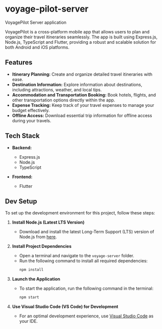 # voyage-pilot-server
VoyagePilot Server application

VoyagePilot is a cross-platform mobile app that allows users to plan and organize their travel itineraries seamlessly. The app is built using Express.js, Node.js, TypeScript and Flutter, providing a robust and scalable solution for both Android and iOS platforms.

## Features

- **Itinerary Planning:** Create and organize detailed travel itineraries with ease.
- **Destination Information:** Explore information about destinations, including attractions, weather, and local tips.
- **Accommodation and Transportation Booking:** Book hotels, flights, and other transportation options directly within the app.
- **Expense Tracking:** Keep track of your travel expenses to manage your budget effectively.
- **Offline Access:** Download essential trip information for offline access during your travels.

## Tech Stack

- **Backend:**
  - Express.js
  - Node.js
  - TypeScript

- **Frontend:**
  - Flutter

## Dev Setup

To set up the development environment for this project, follow these steps:

1. **Install Node.js (Latest LTS Version)**

   - Download and install the latest Long-Term Support (LTS) version of Node.js from [here](https://nodejs.org/en).

2. **Install Project Dependencies**

   - Open a terminal and navigate to the `voyage-server` folder.
   - Run the following command to install all required dependencies:
     ```bash
     npm install
     ```

3. **Launch the Application**

   - To start the application, run the following command in the terminal:
     ```bash
     npm start
     ```

4. **Use Visual Studio Code (VS Code) for Development**

   - For an optimal development experience, use [Visual Studio Code](https://code.visualstudio.com) as your IDE.

